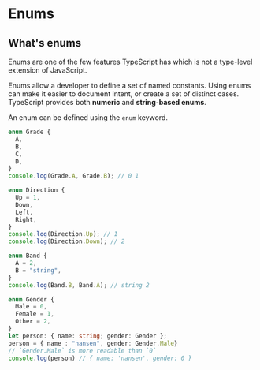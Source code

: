 # Enums

## What's enums

Enums are one of the few features TypeScript has which is not a type-level extension of JavaScript.

Enums allow a developer to define a set of named constants.
Using enums can make it easier to document intent, or create a set of distinct cases.
TypeScript provides both **numeric** and **string-based enums**.

An enum can be defined using the `enum` keyword.

```ts
enum Grade {
  A,
  B,
  C,
  D,
}
console.log(Grade.A, Grade.B); // 0 1

enum Direction {
  Up = 1,
  Down,
  Left,
  Right,
}
console.log(Direction.Up); // 1
console.log(Direction.Down); // 2

enum Band {
  A = 2,
  B = "string",
}
console.log(Band.B, Band.A); // string 2
```

```ts
enum Gender {
  Male = 0,
  Female = 1,
  Other = 2,
}
let person: { name: string; gender: Gender };
person = { name : "nansen", gender: Gender.Male}
// `Gender.Male` is more readable than `0`
console.log(person) // { name: 'nansen', gender: 0 }
```